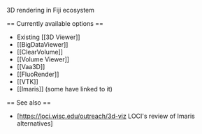 3D rendering in Fiji ecosystem

== Currently available options ==
* Existing [[3D Viewer]]
* [[BigDataViewer]]
* [[ClearVolume]]
* [[Volume Viewer]]
* [[Vaa3D]]
* [[FluoRender]]
* [[VTK]]
* [[Imaris]] (some have linked to it)

== See also ==
* [https://loci.wisc.edu/outreach/3d-viz LOCI's review of Imaris alternatives]
